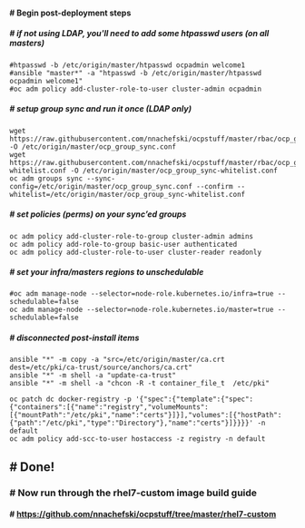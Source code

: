 #### # Begin post-deployment steps

##### # if not using LDAP, you'll need to add some htpasswd users (on all masters)
```
#htpasswd -b /etc/origin/master/htpasswd ocpadmin welcome1
#ansible "master*" -a "htpasswd -b /etc/origin/master/htpasswd ocpadmin welcome1"
#oc adm policy add-cluster-role-to-user cluster-admin ocpadmin
```
##### # setup group sync and run it once (LDAP only)
```
wget https://raw.githubusercontent.com/nnachefski/ocpstuff/master/rbac/ocp_group_sync.conf -O /etc/origin/master/ocp_group_sync.conf
wget https://raw.githubusercontent.com/nnachefski/ocpstuff/master/rbac/ocp_group_sync-whitelist.conf -O /etc/origin/master/ocp_group_sync-whitelist.conf 
oc adm groups sync --sync-config=/etc/origin/master/ocp_group_sync.conf --confirm --whitelist=/etc/origin/master/ocp_group_sync-whitelist.conf
```
##### # set policies (perms) on your sync’ed groups
```
oc adm policy add-cluster-role-to-group cluster-admin admins
oc adm policy add-role-to-group basic-user authenticated
oc adm policy add-cluster-role-to-user cluster-reader readonly
```
##### # set your infra/masters regions to unschedulable
```
#oc adm manage-node --selector=node-role.kubernetes.io/infra=true --schedulable=false
oc adm manage-node --selector=node-role.kubernetes.io/master=true --schedulable=false
```
##### # disconnected post-install items
```
ansible "*" -m copy -a "src=/etc/origin/master/ca.crt dest=/etc/pki/ca-trust/source/anchors/ca.crt"
ansible "*" -m shell -a "update-ca-trust"
ansible "*" -m shell -a "chcon -R -t container_file_t  /etc/pki"

oc patch dc docker-registry -p '{"spec":{"template":{"spec":{"containers":[{"name":"registry","volumeMounts":[{"mountPath":"/etc/pki","name":"certs"}]}],"volumes":[{"hostPath":{"path":"/etc/pki","type":"Directory"},"name":"certs"}]}}}}' -n default
oc adm policy add-scc-to-user hostaccess -z registry -n default
```
## # Done!

### # Now run through the rhel7-custom image build guide
#### # https://github.com/nnachefski/ocpstuff/tree/master/rhel7-custom
